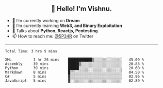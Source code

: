 <h2 align="center">👋 Hello! I'm Vishnu.</h2>


- 🔭 I’m currently working on **Dream**
- 🌱 I’m currently learning **Web3, and Binary Exploitation**
- 💬 Talks about **Python, Reactjs, Pentesting**
- 📫 How to reach me: [@5P34R](https://twitter.com/Vishnu27302693) on Twitter

---
<!--START_SECTION:waka-->

```text
Total Time: 3 hrs 9 mins

XML          1 hr 26 mins    ███████████▒░░░░░░░░░░░░░   45.09 %
Assembly     39 mins         █████▒░░░░░░░░░░░░░░░░░░░   20.83 %
Python       39 mins         █████░░░░░░░░░░░░░░░░░░░░   20.60 %
Markdown     8 mins          █░░░░░░░░░░░░░░░░░░░░░░░░   04.50 %
C#           5 mins          ▓░░░░░░░░░░░░░░░░░░░░░░░░   02.96 %
JavaScript   5 mins          ▓░░░░░░░░░░░░░░░░░░░░░░░░   02.89 %
```

<!--END_SECTION:waka-->
